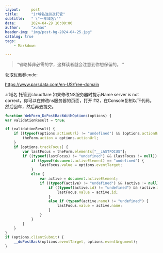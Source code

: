 ```yaml
---
layout:     post
title:      "ir域名注册及托管"
subtitle:   " \"一年域名\""
date:       2024-04-29 10:00:00
author:     "xuhao"
header-img: "img/post-bg-2024-04-25.jpg"
catalog: true
tags:
    - Markdown

---
```


> “省略掉非必需的字，这样读者就会注意到你想保留的。 ”

获取优惠券code:

https://www.parsdata.com/en-US/free-domain



.ir域名 托管到cloudflare
如果修改NS服务器时提示Name server is not correct，你可以在修改ns服务器的页面，打开 f12，在Console复制以下代码，然后回车，然后再去提交。

```javascript
function WebForm_DoPostBackWithOptions(options) {
var validationResult = true;

if (validationResult) {
    if ((typeof(options.actionUrl) != "undefined") && (options.actionUrl != null) && (options.actionUrl.length > 0)) {
        theForm.action = options.actionUrl;
    }
    if (options.trackFocus) {
        var lastFocus = theForm.elements["__LASTFOCUS"];
        if ((typeof(lastFocus) != "undefined") && (lastFocus != null)) {
            if (typeof(document.activeElement) == "undefined") {
                lastFocus.value = options.eventTarget;
            }
            else {
                var active = document.activeElement;
                if ((typeof(active) != "undefined") && (active != null)) {
                    if ((typeof(active.id) != "undefined") && (active.id != null) && (active.id.length > 0)) {
                        lastFocus.value = active.id;
                    }
                    else if (typeof(active.name) != "undefined") {
                        lastFocus.value = active.name;
                    }
                }
            }
        }
    }
}
if (options.clientSubmit) {
    __doPostBack(options.eventTarget, options.eventArgument);
}
```